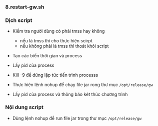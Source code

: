 ### 8.restart-gw.sh

### Dịch script

- Kiểm tra người dùng có phải tmss hay không 	
	- nếu là tmss thì cho thực hiện scirpt
	- nếu không phải là tmss thì thoát khỏi script

- Tạo các biến thời gian và process 
- Lấy pid của process
- Kill -9 để dừng lập tức tiến trình processs
- Thực hiện lệnh nohup để chạy file jar rong thư mục `/opt/release/gw`

- Lấy pid của process và thông báo két thúc chương trình

### Nội dung script

- Dùng lệnh nohup để run file jar trong thư mục `/opt/release/gw `